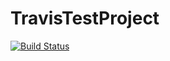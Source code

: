 # TravisTestProject

[![Build Status](https://travis-ci.org/martejulie/TravisTestProject.svg?branch=master)](https://travis-ci.org/martejulie/TravisTestProject)
